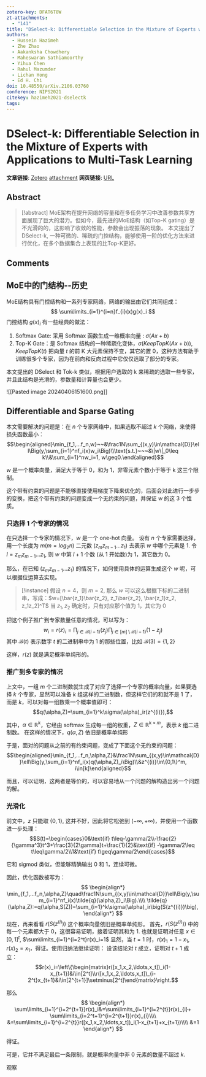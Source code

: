 ```yaml
---
zotero-key: DFAT6T8W
zt-attachments:
  - "141"
title: "DSelect-k: Differentiable Selection in the Mixture of Experts with Applications to Multi-Task Learning"
authors:
  - Hussein Hazimeh
  - Zhe Zhao
  - Aakanksha Chowdhery
  - Maheswaran Sathiamoorthy
  - Yihua Chen
  - Rahul Mazumder
  - Lichan Hong
  - Ed H. Chi
doi: 10.48550/arXiv.2106.03760
conference: NIPS2021
citekey: hazimeh2021-dselectk
tags:
---
```

# DSelect-k: Differentiable Selection in the Mixture of Experts with Applications to Multi-Task Learning

**文章链接**: [Zotero](zotero://select/library/items/DFAT6T8W) [attachment](<file:///home/ilot/Zotero/storage/I5NQ7X3N/Hazimeh%20%E7%AD%89%20-%202021%20-%20DSelect-k%20Differentiable%20Selection%20in%20the%20Mixture.pdf>)
**网页链接**: [URL](http://arxiv.org/abs/2106.03760)
## Abstract

>[!abstract]
>MoE架构在提升网络的容量和在多任务学习中改善参数共享方面展现了巨大的潜力。但如今，最先进的MoE结构（如Top-K gating）是不光滑的的，这影响了收敛的性能，参数会出现振荡的现象。
>本文提出了DSelect-k, 一种可微的、稀疏的门控结构，能够使用一阶的优化方法来进行优化，在多个数据集合上表现的比Top-K更好。

## Comments


## MoE中的门结构--历史
MoE结构具有门控结构和一系列专家网络，网络的输出由它们共同组成：
$$
\sum\limits_{i=1}^{i=n}f_{i}(x)g(x)_i
$$
门控结构 $g(x)_i$ 有一些经典的做法：
1. Softmax Gate: 采用 Softmax 函数生成一维概率向量 : $\sigma(Ax+b)$
2. Top-K Gate：是 Softmax 结构的一种稀疏化变体，$\sigma(KeepTopK(Ax+b))$, $KeepTopK(t)$ 把向量 $t$ 的前 K 大元素保持不变，其它的置 0，这种方法有助于训练很多个专家，因为在前向和反向过程中它仅仅选取了部分的专家。

本文提出的 DSelect 和 Tok-k 类似，根据用户选取的 k 来稀疏的选取一些专家，并且此结构是光滑的，参数量和计算量也会更少。

![[Pasted image 20240406151600.png]]



## Differentiable and Sparse Gating

本文需要解决的问题是：在 $n$ 个专家网络中，如果选取不超过 $k$ 个网络，来使得损失函数最小：
$$\begin{aligned}\min_{f_1,...f_n,w}~~&\frac1N\sum_{(x,y)\in\mathcal{D}}\ell\Big(y,\sum_{i=1}^nf_i(x)w_i\Big)\\\text{s.t.}~~~&\|w\|_0\leq k\\&\sum_{i=1}^nw_i=1, w\geq0.\end{aligned}$$

$w$ 是一个概率向量，满足大于等于 0，和为 1，非零元素个数小于等于 k 这三个限制。

这个带有约束的问题是不能够直接使用梯度下降来优化的，后面会对此进行一步步的变换，把这个带有约束的问题变成一个无约束的问题，并保证 $w$ 的这 3 个性质。

### 只选择 1 个专家的情况

在只选择一个专家的情况下，$w$ 是一个 one-hot 向量。
设有 $n$ 个专家需要选择，用一个长度为 $m(m=log_{2}n)$ 二元数 $(z_{m}z_{m-1}...z_1)$ 去表示 $w$ 中哪个元素是 1.
令 $l=z_{m}z_{m-1}...z_1$, 则 $w$ 中第 $l+1$ 个数 (从 1 开始数)为 1，其它数为 0。

那么，在已知 $(z_{m}z_{m-1}...z_1)$ 的情况下，如何使用具体的运算生成这个 $w$ 呢，可以根据位运算去实现。

>[!instance]
>假设 $n=4$，则 $m=2$,
>那么 $w$ 可以这么根据下标的二进制串，写成：$w=[\bar{z_1}\bar{z_2}, z_1\bar{z_2}, \bar{z_1}z_2, z_1z_2]^T$
>当 $z_1,z_2$ 确定时，只有对应那个值为 1，其它为 0

把这个例子推广到专家数量任意的情况，可以写为：
$$w_i=r(z)_i=\prod_{j\in\mathcal{B}(i-1)}(z_j)\prod_{j\in[m]\setminus\mathcal{B}(i-1)}(1-z_j)$$
其中 $\mathcal{B}(t)$ 表示数字 $t$ 的二进制串中为 1 的那些位置，比如 $\mathcal{B}(3)=\{1,2\}$

这样，$r(z)$ 就是满足概率单纯形的。

### 推广到多专家的情况
上文中，一组 $m$ 个二进制数就生成了对应了选择一个专家的概率向量，如果要选择 $k$ 个专家，显然可以准备 $k$ 组这样的二进制数，但这样它们的和就不是 1 了，而是 $k$，可以对每一组数乘一个概率值即可：
$$q(\alpha,Z)=\sum_{i=1}^k\sigma(\alpha)_ir(z^{(i)}),$$

其中，$\alpha\in\mathbb{R}^k$，它经由 softmax 生成每一组的权重，$Z\in \mathbb{R}^{k \times m}$，表示 $k$ 组二进制数。
在这样的情况下，$q(\alpha,Z)$ 依旧是概率单纯形

于是，面对的问题从之前的有约束问题，变成了下面这个无约束的问题：
$$\begin{aligned}\min_{f_1,...f_n,\alpha,Z}&\frac1N\sum_{(x,y)\in\mathcal{D}}\ell\Big(y,\sum_{i=1}^nf_i(x)q(\alpha,Z)_i\Big)\\&z^{(i)}\in\{0,1\}^m, i\in[k]\end{aligned}$$

而且，可以证明，这两者是等价的，可以容易地从一个问题的解构造出另一个问题的解。

### 光滑化
前文中，$z$ 只能取 $\{0,1\}$, 这并不好，因此将它松弛到 $(-\infty,+\infty)$，并使用一个函数进一步处理：
$$S(t)=\begin{cases}0&\text{if} t\leq-\gamma/2\\-\frac{2}{\gamma^3}t^3+\frac{3}{2\gamma}t+\frac{1}{2}&\text{if} -\gamma/2\leq t\leq\gamma/2\\1&\text{if} t\geq\gamma/2\end{cases}$$

它和 sigmod 类似，但能够精确输出 0 和 1，连续可微。

因此，优化函数被写为：
$$
\begin{align*}
\min_{f_1,...f_n,\alpha,Z}\quad\frac1N\sum_{(x,y)\in\mathcal{D}}\ell\Big(y,\sum_{i=1}^nf_i(x)\tilde{q}(\alpha,Z)_i\Big).\\\\
\tilde{q}(\alpha,Z):=q(\alpha,S(Z))=\sum_{i=1}^k\sigma(\alpha)_ir\big(S(z^{(i)})\big),
\end{align*}
$$
现在，再来看看 $r\big(S(z^{(i)})\big)$ 这个概率向量依旧是概率单纯形。
首先，$r\big(S(z^{(i)})\big)$ 中的每一个元素都大于 0，这很容易证明，接着证明其和为 1.
也就是证明对任意 $x\in [0,1]^t$,  $\sum\limits_{i=1}^{i=2^t}r(x)_i=1$
显然，当 $t=1$ 时，$r(x)_{1}= 1-x_1$, $r(x)_2=x_1$，得证。使用归纳法继续证明：
设该结论对 $t$ 成立，证明对 $t+1$ 成立：
$$r(x)_i=\left\{\begin{matrix}r([x_1,x_2,\ldots,x_t])_i(1-x_{t+1})&i\in[2^t]\\r([x_1,x_2,\ldots,x_t])_{i-2^t}x_{t+1}&i\in[2^{t+1}]\setminus[2^t]\end{matrix}\right.$$

那么
$$
\begin{align*}
\sum\limits_{i=1}^{i=2^{t+1}}r(x)_i&=\sum\limits_{i=1}^{i=2^{t}}r(x)_{i}+ \sum\limits_{i=2^t+1}^{i=2^{t+1}}r(x)_{i}\\\\
&=\sum\limits_{i=1}^{i=2^{t}}r([x_1,x_2,\ldots,x_t])_i(1-x_{t+1}+x_{t+1})\\\\
&=1
\end{align*}
$$

得证。

可是，它并不满足最后一条限制，就是概率向量中非 0 元素的数量不超过 $k$.

观察